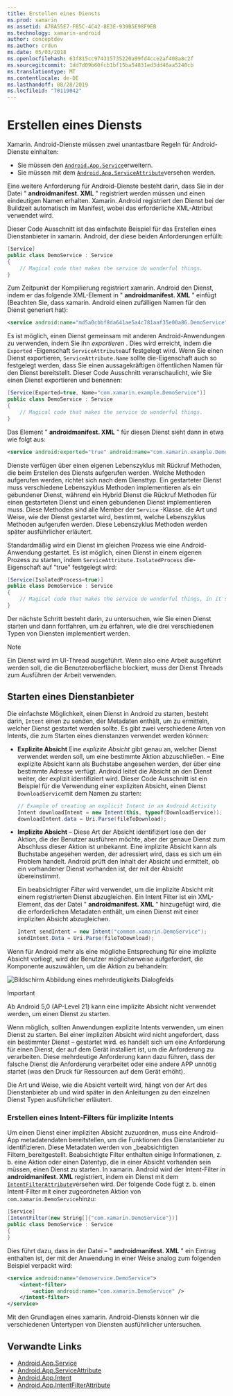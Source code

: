 ```yaml
---
title: Erstellen eines Diensts
ms.prod: xamarin
ms.assetid: A78A55E7-FB5C-4C42-8E3E-939B5E98F9EB
ms.technology: xamarin-android
author: conceptdev
ms.author: crdun
ms.date: 05/03/2018
ms.openlocfilehash: 63f815cc974315735220a99fd4cce2af408a8c2f
ms.sourcegitcommit: 1dd7d09b60fcb1bf15ba54831ed3dd46aa5240cb
ms.translationtype: MT
ms.contentlocale: de-DE
ms.lasthandoff: 08/28/2019
ms.locfileid: "70119042"
---
```

# <a name="creating-a-service"></a>Erstellen eines Diensts

Xamarin. Android-Dienste müssen zwei unantastbare Regeln für Android-Dienste einhalten:

- Sie müssen den [`Android.App.Service`](xref:Android.App.Service)erweitern.
- Sie müssen mit dem [`Android.App.ServiceAttribute`](xref:Android.App.ServiceAttribute)versehen werden.

Eine weitere Anforderung für Android-Dienste besteht darin, dass Sie in der Datei " **androidmanifest. XML** " registriert werden müssen und einen eindeutigen Namen erhalten. Xamarin. Android registriert den Dienst bei der Buildzeit automatisch im Manifest, wobei das erforderliche XML-Attribut verwendet wird.

Dieser Code Ausschnitt ist das einfachste Beispiel für das Erstellen eines Dienstanbieter in xamarin. Android, der diese beiden Anforderungen erfüllt:  

```csharp
[Service]
public class DemoService : Service
{
    // Magical code that makes the service do wonderful things.
}
```

Zum Zeitpunkt der Kompilierung registriert xamarin. Android den Dienst, indem er das folgende XML-Element in " **androidmanifest. XML** " einfügt (Beachten Sie, dass xamarin. Android einen zufälligen Namen für den Dienst generiert hat):

```xml
<service android:name="md5a0cbbf8da641ae5a4c781aaf35e00a86.DemoService" />
```

Es ist möglich, einen Dienst gemeinsam mit anderen Android-Anwendungen zu verwenden, indem Sie ihn _exportieren_ . Dies wird erreicht, indem die `Exported` -Eigenschaft `ServiceAttribute`auf festgelegt wird. Wenn Sie einen Dienst exportieren, `ServiceAttribute.Name` sollte die-Eigenschaft auch so festgelegt werden, dass Sie einen aussagekräftigen öffentlichen Namen für den Dienst bereitstellt. Dieser Code Ausschnitt veranschaulicht, wie Sie einen Dienst exportieren und benennen:

```csharp
[Service(Exported=true, Name="com.xamarin.example.DemoService")]
public class DemoService : Service
{
    // Magical code that makes the service do wonderful things.
}
```

Das Element " **androidmanifest. XML** " für diesen Dienst sieht dann in etwa wie folgt aus:

```xml
<service android:exported="true" android:name="com.xamarin.example.DemoService" />
```

Dienste verfügen über einen eigenen Lebenszyklus mit Rückruf Methoden, die beim Erstellen des Diensts aufgerufen werden. Welche Methoden aufgerufen werden, richtet sich nach dem Diensttyp. Ein gestarteter Dienst muss verschiedene Lebenszyklus Methoden implementieren als ein gebundener Dienst, während ein Hybrid Dienst die Rückruf Methoden für einen gestarteten Dienst und einen gebundenen Dienst implementieren muss. Diese Methoden sind alle Member der `Service` -Klasse. die Art und Weise, wie der Dienst gestartet wird, bestimmt, welche Lebenszyklus Methoden aufgerufen werden. Diese Lebenszyklus Methoden werden später ausführlicher erläutert.

Standardmäßig wird ein Dienst im gleichen Prozess wie eine Android-Anwendung gestartet. Es ist möglich, einen Dienst in einem eigenen Prozess zu starten, indem `ServiceAttribute.IsolatedProcess` die-Eigenschaft auf "true" festgelegt wird:

```csharp
[Service(IsolatedProcess=true)]
public class DemoService : Service
{
    // Magical code that makes the service do wonderful things, in it's own process!
}
```

Der nächste Schritt besteht darin, zu untersuchen, wie Sie einen Dienst starten und dann fortfahren, um zu erfahren, wie die drei verschiedenen Typen von Diensten implementiert werden.

> [!NOTE]
> Ein Dienst wird im UI-Thread ausgeführt. Wenn also eine Arbeit ausgeführt werden soll, die die Benutzeroberfläche blockiert, muss der Dienst Threads zum Ausführen der Arbeit verwenden.

## <a name="starting-a-service"></a>Starten eines Dienstanbieter

Die einfachste Möglichkeit, einen Dienst in Android zu starten, besteht darin, `Intent` einen zu senden, der Metadaten enthält, um zu ermitteln, welcher Dienst gestartet werden sollte. Es gibt zwei verschiedene Arten von Intents, die zum Starten eines dienstanzen verwendet werden können:

- **Explizite Absicht** Eine _explizite Absicht_ gibt genau an, welcher Dienst verwendet werden soll, um eine bestimmte Aktion abzuschließen. &ndash; Eine explizite Absicht kann als Buchstabe angesehen werden, der über eine bestimmte Adresse verfügt. Android leitet die Absicht an den Dienst weiter, der explizit identifiziert wird. Dieser Code Ausschnitt ist ein Beispiel für die Verwendung einer expliziten Absicht, einen Dienst `DownloadService`mit dem Namen zu starten:

    ```csharp
    // Example of creating an explicit Intent in an Android Activity
    Intent downloadIntent = new Intent(this, typeof(DownloadService));
    downloadIntent.data = Uri.Parse(fileToDownload);
    ```

- **Implizite Absicht** &ndash; Diese Art der Absicht identifiziert lose den der Aktion, die der Benutzer ausführen möchte, aber der genaue Dienst zum Abschluss dieser Aktion ist unbekannt. Eine implizite Absicht kann als Buchstabe angesehen werden, der adressiert wird, dass es sich um ein Problem handelt.
    Android prüft den Inhalt der Absicht und ermittelt, ob ein vorhandener Dienst vorhanden ist, der mit der Absicht übereinstimmt.

    Ein beabsichtigter _Filter_ wird verwendet, um die implizite Absicht mit einem registrierten Dienst abzugleichen. Ein Intent Filter ist ein XML-Element, das der Datei " **androidmanifest. XML** " hinzugefügt wird, die die erforderlichen Metadaten enthält, um einen Dienst mit einer impliziten Absicht abzugleichen.

    ```csharp
    Intent sendIntent = new Intent("common.xamarin.DemoService");
    sendIntent.Data = Uri.Parse(fileToDownload);
    ```

Wenn für Android mehr als eine mögliche Entsprechung für eine implizite Absicht vorliegt, wird der Benutzer möglicherweise aufgefordert, die Komponente auszuwählen, um die Aktion zu behandeln:

![Bildschirm Abbildung eines mehrdeutigkeits Dialogfelds](images/creating-a-service-01.png "Bildschirm Abbildung eines mehrdeutigkeits Dialogfelds")

> [!IMPORTANT]
> Ab Android 5,0 (AP-Level 21) kann eine implizite Absicht nicht verwendet werden, um einen Dienst zu starten.

Wenn möglich, sollten Anwendungen explizite Intents verwenden, um einen Dienst zu starten. Bei einer impliziten Absicht wird nicht angefordert, dass ein bestimmter Dienst &ndash; gestartet wird. es handelt sich um eine Anforderung für einen Dienst, der auf dem Gerät installiert ist, um die Anforderung zu verarbeiten. Diese mehrdeutige Anforderung kann dazu führen, dass der falsche Dienst die Anforderung verarbeitet oder eine andere APP unnötig startet (was den Druck für Ressourcen auf dem Gerät erhöht).

Die Art und Weise, wie die Absicht verteilt wird, hängt von der Art des Dienstanbieter ab und wird später in den Anleitungen zu den einzelnen Dienst Typen ausführlicher erläutert.


### <a name="creating-an-intent-filter-for-implicit-intents"></a>Erstellen eines Intent-Filters für implizite Intents

Um einen Dienst einer impliziten Absicht zuzuordnen, muss eine Android-App metadatendaten bereitstellen, um die Funktionen des Dienstanbieter zu identifizieren. Diese Metadaten werden von _beabsichtigten Filtern_bereitgestellt. Beabsichtigte Filter enthalten einige Informationen, z. b. eine Aktion oder einen Datentyp, die in einer Absicht vorhanden sein müssen, einen Dienst zu starten. In xamarin. Android wird der Intent-Filter in **androidmanifest. XML** registriert, indem ein Dienst mit dem [`IntentFilterAttribute`](xref:Android.App.IntentFilterAttribute)versehen wird. Der folgende Code fügt z. b. einen Intent-Filter mit einer zugeordneten Aktion von `com.xamarin.DemoService`hinzu:

```csharp
[Service]
[IntentFilter(new String[]{"com.xamarin.DemoService"})]
public class DemoService : Service
{
}
```

Dies führt dazu, dass in der Datei &ndash; " **androidmanifest. XML** " ein Eintrag enthalten ist, der mit der Anwendung in einer Weise analog zum folgenden Beispiel verpackt wird:

```xml
<service android:name="demoservice.DemoService">
    <intent-filter>
        <action android:name="com.xamarin.DemoService" />
    </intent-filter>
</service>
```

Mit den Grundlagen eines xamarin. Android-Diensts können wir die verschiedenen Untertypen von Diensten ausführlicher untersuchen.


## <a name="related-links"></a>Verwandte Links

- [Android.App.Service](xref:Android.App.Service)
- [Android.App.ServiceAttribute](xref:Android.App.ServiceAttribute)
- [Android.App.Intent](xref:Android.Content.Intent)
- [Android.App.IntentFilterAttribute](xref:Android.App.IntentFilterAttribute)
